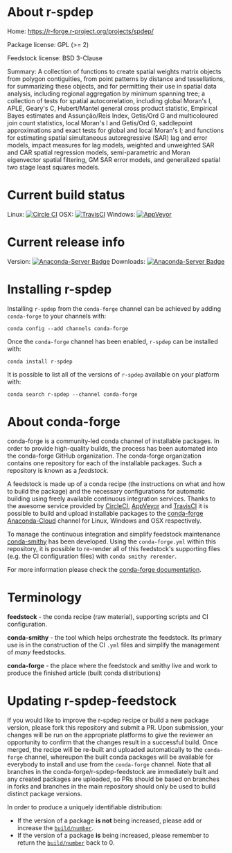 About r-spdep
=============

Home: https://r-forge.r-project.org/projects/spdep/

Package license: GPL (>= 2)

Feedstock license: BSD 3-Clause

Summary: A collection of functions to create spatial weights matrix objects from polygon contiguities, from point patterns by distance and tessellations, for summarizing these objects, and for permitting their use in spatial data analysis, including regional aggregation by minimum spanning tree; a collection of tests for spatial autocorrelation, including global Moran's I, APLE, Geary's C, Hubert/Mantel general cross product statistic, Empirical Bayes estimates and Assunção/Reis Index, Getis/Ord G and multicoloured join count statistics, local Moran's I and Getis/Ord G, saddlepoint approximations  and exact tests for global and local Moran's I; and functions for estimating spatial simultaneous autoregressive (SAR) lag and error models, impact measures for lag models, weighted and unweighted SAR and CAR spatial regression models, semi-parametric and Moran eigenvector spatial filtering, GM SAR error models, and generalized spatial two stage least squares models.



Current build status
====================

Linux: [![Circle CI](https://circleci.com/gh/conda-forge/r-spdep-feedstock.svg?style=shield)](https://circleci.com/gh/conda-forge/r-spdep-feedstock)
OSX: [![TravisCI](https://travis-ci.org/conda-forge/r-spdep-feedstock.svg?branch=master)](https://travis-ci.org/conda-forge/r-spdep-feedstock)
Windows: [![AppVeyor](https://ci.appveyor.com/api/projects/status/github/conda-forge/r-spdep-feedstock?svg=True)](https://ci.appveyor.com/project/conda-forge/r-spdep-feedstock/branch/master)

Current release info
====================
Version: [![Anaconda-Server Badge](https://anaconda.org/conda-forge/r-spdep/badges/version.svg)](https://anaconda.org/conda-forge/r-spdep)
Downloads: [![Anaconda-Server Badge](https://anaconda.org/conda-forge/r-spdep/badges/downloads.svg)](https://anaconda.org/conda-forge/r-spdep)

Installing r-spdep
==================

Installing `r-spdep` from the `conda-forge` channel can be achieved by adding `conda-forge` to your channels with:

```
conda config --add channels conda-forge
```

Once the `conda-forge` channel has been enabled, `r-spdep` can be installed with:

```
conda install r-spdep
```

It is possible to list all of the versions of `r-spdep` available on your platform with:

```
conda search r-spdep --channel conda-forge
```


About conda-forge
=================

conda-forge is a community-led conda channel of installable packages.
In order to provide high-quality builds, the process has been automated into the
conda-forge GitHub organization. The conda-forge organization contains one repository
for each of the installable packages. Such a repository is known as a *feedstock*.

A feedstock is made up of a conda recipe (the instructions on what and how to build
the package) and the necessary configurations for automatic building using freely
available continuous integration services. Thanks to the awesome service provided by
[CircleCI](https://circleci.com/), [AppVeyor](http://www.appveyor.com/)
and [TravisCI](https://travis-ci.org/) it is possible to build and upload installable
packages to the [conda-forge](https://anaconda.org/conda-forge)
[Anaconda-Cloud](http://docs.anaconda.org/) channel for Linux, Windows and OSX respectively.

To manage the continuous integration and simplify feedstock maintenance
[conda-smithy](http://github.com/conda-forge/conda-smithy) has been developed.
Using the ``conda-forge.yml`` within this repository, it is possible to re-render all of
this feedstock's supporting files (e.g. the CI configuration files) with ``conda smithy rerender``.

For more information please check the [conda-forge documentation](https://conda-forge.org/docs/).

Terminology
===========

**feedstock** - the conda recipe (raw material), supporting scripts and CI configuration.

**conda-smithy** - the tool which helps orchestrate the feedstock.
                   Its primary use is in the construction of the CI ``.yml`` files
                   and simplify the management of *many* feedstocks.

**conda-forge** - the place where the feedstock and smithy live and work to
                  produce the finished article (built conda distributions)


Updating r-spdep-feedstock
==========================

If you would like to improve the r-spdep recipe or build a new
package version, please fork this repository and submit a PR. Upon submission,
your changes will be run on the appropriate platforms to give the reviewer an
opportunity to confirm that the changes result in a successful build. Once
merged, the recipe will be re-built and uploaded automatically to the
`conda-forge` channel, whereupon the built conda packages will be available for
everybody to install and use from the `conda-forge` channel.
Note that all branches in the conda-forge/r-spdep-feedstock are
immediately built and any created packages are uploaded, so PRs should be based
on branches in forks and branches in the main repository should only be used to
build distinct package versions.

In order to produce a uniquely identifiable distribution:
 * If the version of a package **is not** being increased, please add or increase
   the [``build/number``](http://conda.pydata.org/docs/building/meta-yaml.html#build-number-and-string).
 * If the version of a package **is** being increased, please remember to return
   the [``build/number``](http://conda.pydata.org/docs/building/meta-yaml.html#build-number-and-string)
   back to 0.